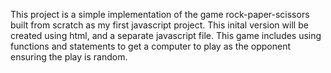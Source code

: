 This project is a simple implementation of the game rock-paper-scissors built from scratch as my first javascript project. This inital version will be created using html, and a separate javascript file. This game includes using functions and statements to get a computer to play as the opponent ensuring the play is random. 


